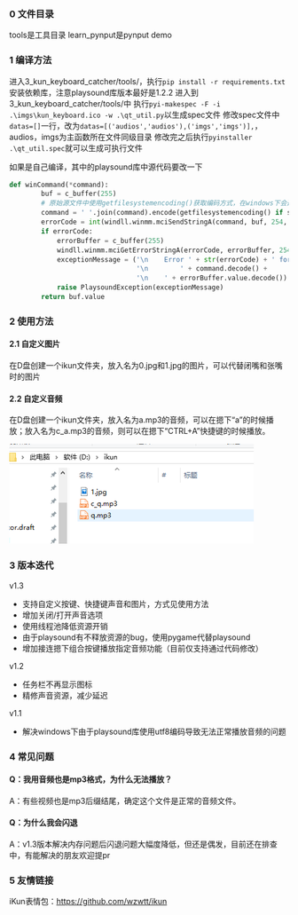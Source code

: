 ### 0 文件目录

tools是工具目录
learn_pynput是pynput demo

### 1 编译方法

进入3_kun_keyboard_catcher/tools/，执行`pip install -r requirements.txt`安装依赖库，注意playsound库版本最好是1.2.2
进入到3_kun_keyboard_catcher/tools/中
执行`pyi-makespec -F -i .\imgs\kun_keyboard.ico -w .\qt_util.py`以生成spec文件
修改spec文件中`datas=[]`一行，改为`datas=[('audios','audios'),('imgs','imgs')],`，audios，imgs为主函数所在文件同级目录
修改完之后执行`pyinstaller .\qt_util.spec`就可以生成可执行文件

如果是自己编译，其中的playsound库中源代码要改一下

```python
def winCommand(*command):
        buf = c_buffer(255)
        # 原始源文件中使用getfilesystemencoding()获取编码方式，在windows下会返回utf，实际上windows要使用gbk，因此下面这行改成我这里的样子
        command = ' '.join(command).encode(getfilesystemencoding() if sys.platform != "win32" else "gbk")
        errorCode = int(windll.winmm.mciSendStringA(command, buf, 254, 0))
        if errorCode:
            errorBuffer = c_buffer(255)
            windll.winmm.mciGetErrorStringA(errorCode, errorBuffer, 254)
            exceptionMessage = ('\n    Error ' + str(errorCode) + ' for command:'
                                '\n        ' + command.decode() +
                                '\n    ' + errorBuffer.value.decode())
            raise PlaysoundException(exceptionMessage)
        return buf.value
```

### 2 使用方法

#### 2.1 自定义图片

在D盘创建一个ikun文件夹，放入名为0.jpg和1.jpg的图片，可以代替闭嘴和张嘴时的图片

#### 2.2 自定义音频

在D盘创建一个ikun文件夹，放入名为a.mp3的音频，可以在摁下“a”的时候播放；放入名为c_a.mp3的音频，则可以在摁下“CTRL+A”快捷键的时候播放。

![image](./img/auto_resource_demo.png)

### 3 版本迭代

v1.3

- 支持自定义按键、快捷键声音和图片，方式见使用方法
- 增加关闭/打开声音选项
- 使用线程池降低资源开销
- 由于playsound有不释放资源的bug，使用pygame代替playsound
- 增加接连摁下组合按键播放指定音频功能（目前仅支持通过代码修改）

v1.2

- 任务栏不再显示图标
- 精修声音资源，减少延迟

v1.1

- 解决windows下由于playsound库使用utf8编码导致无法正常播放音频的问题

### 4 常见问题

#### Q：我用音频也是mp3格式，为什么无法播放？

A：有些视频也是mp3后缀结尾，确定这个文件是正常的音频文件。

#### Q：为什么我会闪退

A：v1.3版本解决内存问题后闪退问题大幅度降低，但还是偶发，目前还在排查中，有能解决的朋友欢迎提pr

### 5 友情链接

iKun表情包：<https://github.com/wzwtt/ikun>

